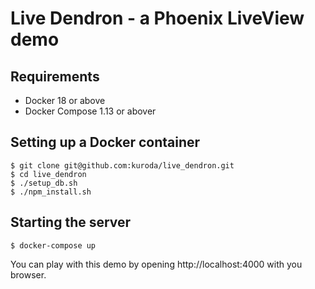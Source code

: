 # Live Dendron - a Phoenix LiveView demo

## Requirements

* Docker 18 or above
* Docker Compose 1.13 or abover

## Setting up a Docker container

```
$ git clone git@github.com:kuroda/live_dendron.git
$ cd live_dendron
$ ./setup_db.sh
$ ./npm_install.sh
```

## Starting the server

```
$ docker-compose up
```

You can play with this demo by opening http://localhost:4000 with you browser.
